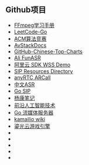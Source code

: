 ## Github项目
* [FFmpeg学习手册](https://github.com/tppi/ffmpeg2.git)
* [LeetCode-Go](https://github.com/halfrost/LeetCode-Go.git)
* [ACM算法竞赛](https://github.com/acm-clan/algorithm-stone.git)
* [AvStackDocs](https://github.com/ty6815/AvStackDocs.git)
* [GitHub-Chinese-Top-Charts](https://github.com/GrowingGit/GitHub-Chinese-Top-Charts.git)
* [Ali FunASR](https://github.com/alibaba-damo-academy/FunASR.git)
* [阿里云 SDK WSS Demo](https://github.com/xiaominfc/aliyun_nls_c_demo.git)
* [SIP Resources Directory](https://github.com/miconda/sip-resources)
* [anyRTC ARCall](https://github.com/anyRTC-UseCase/ARCall.git)
* [中文ASR](https://github.com/nl8590687/ASRT_SpeechRecognition.git)
* [Go SIP](https://github.com/panjjo/gosip.git)
* [杨康笔记](https://github.com/yangkang2021/yangkang2021.github.io.git)
* [前沿人工智能技术](https://github.com/Baiyuetribe/paper2gui.git)
* [Go 流媒体服务器](https://github.com/langhuihui/monibuca.git)
* [kamailio wiki](https://github.com/andygang/kamailio-wiki.git)
* [鎏光云游戏引擎](https://github.com/ksyun-kenc/liuguang.git)
* []()
* []()
* []()
* []()
* []()